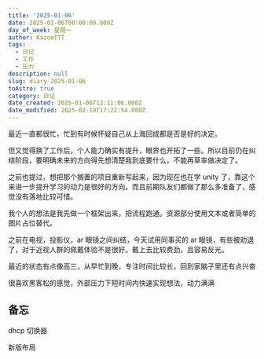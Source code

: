 ```yaml
---
title: '2025-01-06'
date: 2025-01-06T00:00:00.000Z
day_of_week: 星期一
author: KazooTTT
tags:
  - 日记
  - 工作
  - 压力
description: null
slug: diary-2025-01-06
toAstro: true
category: 日记
date_created: 2025-01-06T12:11:06.000Z
date_modified: 2025-02-19T17:22:54.000Z
---
```


最近一直都很忙，忙到有时候怀疑自己从上海回成都是否是好的决定。

但又觉得换了工作后，个人能力确实有提升，眼界也开拓了一些。所以目前仍在纠结阶段，要明确未来的方向得先想清楚我到底要什么，不能再草率做决定了。

之前也提过，想把那个搁置的项目重新写起来，因为现在也在学 unity 了，靠这个来进一步提升学习的动力是很好的方向。而且前期队友们都做了那么多准备了，感觉没有落地比较可惜。

我个人的想法是我先做一个框架出来，把流程跑通。资源部分使用文本或者简单的图片占位替代。

之前在电视，投影仪，ar 眼镜之间纠结，今天试用同事买的 ar 眼镜，有些被劝退了，对于近视人群的佩戴体验不是很好。戴上去比较费劲，且容易反光。

最近的状态有点像高三，从早忙到晚，专注时间比较长，回到家脑子里还有点兴奋

很喜欢黑客松的感觉，外部压力下短时间内快速实现想法，动力满满

## 备忘

dhcp 切换器

新版布局
